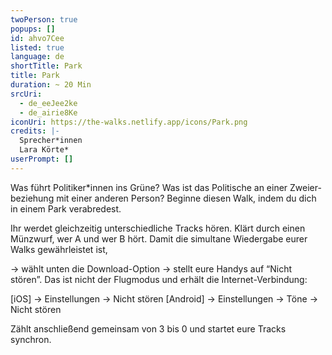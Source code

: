 ```yaml
---
twoPerson: true
popups: []
id: ahvo7Cee
listed: true
language: de
shortTitle: Park
title: Park
duration: ~ 20 Min
srcUri:
  - de_eeJee2ke
  - de_airie8Ke
iconUri: https://the-walks.netlify.app/icons/Park.png
credits: |-
  Sprecher*innen
  Lara Körte*
userPrompt: []
---
```

Was führt Politiker*innen ins Grüne? Was ist das Politische an einer Zweier-beziehung mit einer anderen Person? Beginne diesen Walk, indem du dich in einem Park verabredest.


Ihr werdet gleichzeitig unterschiedliche Tracks hören. Klärt durch einen Münzwurf, wer A und wer B hört. Damit die simultane Wiedergabe eurer Walks gewährleistet ist,

→ wählt unten die Download-Option 
→ stellt eure Handys auf “Nicht stören”. Das ist nicht der Flugmodus und erhält die Internet-Verbindung:


[iOS] → Einstellungen → Nicht stören
[Android] → Einstellungen → Töne → Nicht stören


Zählt anschließend gemeinsam von 3 bis 0 und startet eure Tracks synchron.
